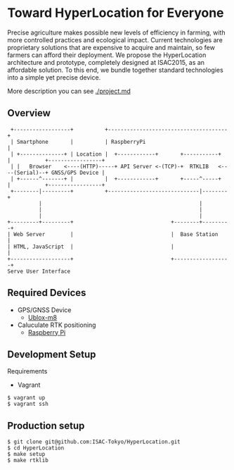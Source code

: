# Toward HyperLocation for Everyone

Precise agriculture makes possible new levels of efficiency in farming, with more controlled practices and ecological impact. Current technologies are proprietary solutions that are expensive to acquire and maintain, so few farmers can afford their deployment. We propose the HyperLocation architecture and prototype, completely designed at ISAC2015, as an affordable solution. To this end, we bundle together standard technologies into a simple yet precise device.

More description you can see [./project.md](./project.md)

## Overview

```
 +------------------+          +--------------------------------------+                            
 | Smartphone       |          | RaspberryPi                          |                            
 | +--------------+ | Location |  +------------+       +-----------+  |           +-----------------+
 | |   Browser    <----(HTTP)-----+ API Server <-(TCP)-+  RTKLIB   <----(Serial)--+ GNSS/GPS Device |
 | +------^-------+ |          |  +------------+       +-----^-----+  |           +-----------------+
 +--------|---------+          +-----------------------------|--------+                            
          |                                                  |                                     
          |                                                  |                                     
          |                                                  |                                     
+---------+---------+                               +--------+---------+                           
| Web Server        |                               |  Base Station    |                           
| HTML, JavaScript  |                               |                  |                           
+-------------------+                               +------------------+                           
Serve User Interface
```
## Required Devices

- GPS/GNSS Device
  - [Ublox-m8](http://www.u-blox.com/en/u-blox-6-the-next-generation-gps-platform.html)
- Caluculate RTK positioning
  - [Raspberry Pi](https://www.raspberrypi.org/)

## Development Setup

Requirements
- Vagrant

```
$ vagrant up
$ vagrant ssh
```

## Production setup

```
$ git clone git@github.com:ISAC-Tokyo/HyperLocation.git
$ cd HyperLocation
$ make setup
$ make rtklib
```
